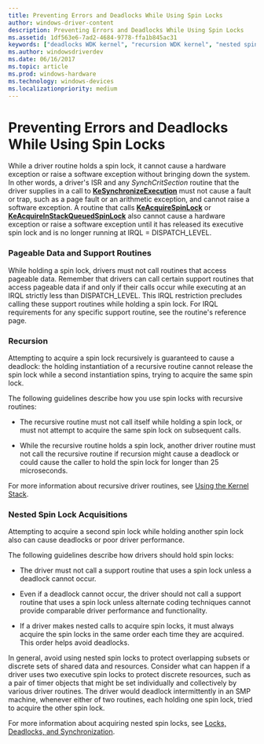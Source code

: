 ```yaml
---
title: Preventing Errors and Deadlocks While Using Spin Locks
author: windows-driver-content
description: Preventing Errors and Deadlocks While Using Spin Locks
ms.assetid: 1df563e6-7ad2-4684-9778-ffa1b845ac31
keywords: ["deadlocks WDK kernel", "recursion WDK kernel", "nested spin lock acquisitions WDK kernel", "pageable data locking WDK kernel", "spin locks WDK kernel"]
ms.author: windowsdriverdev
ms.date: 06/16/2017
ms.topic: article
ms.prod: windows-hardware
ms.technology: windows-devices
ms.localizationpriority: medium
---
```


# Preventing Errors and Deadlocks While Using Spin Locks





While a driver routine holds a spin lock, it cannot cause a hardware exception or raise a software exception without bringing down the system. In other words, a driver's ISR and any *SynchCritSection* routine that the driver supplies in a call to [**KeSynchronizeExecution**](https://msdn.microsoft.com/library/windows/hardware/ff553302) must not cause a fault or trap, such as a page fault or an arithmetic exception, and cannot raise a software exception. A routine that calls [**KeAcquireSpinLock**](https://msdn.microsoft.com/library/windows/hardware/ff551917) or [**KeAcquireInStackQueuedSpinLock**](https://msdn.microsoft.com/library/windows/hardware/ff551899) also cannot cause a hardware exception or raise a software exception until it has released its executive spin lock and is no longer running at IRQL = DISPATCH\_LEVEL.

### Pageable Data and Support Routines

While holding a spin lock, drivers must not call routines that access pageable data. Remember that drivers can call certain support routines that access pageable data if and only if their calls occur while executing at an IRQL strictly less than DISPATCH\_LEVEL. This IRQL restriction precludes calling these support routines while holding a spin lock. For IRQL requirements for any specific support routine, see the routine's reference page.

### Recursion

Attempting to acquire a spin lock recursively is guaranteed to cause a deadlock: the holding instantiation of a recursive routine cannot release the spin lock while a second instantiation spins, trying to acquire the same spin lock.

The following guidelines describe how you use spin locks with recursive routines:

-   The recursive routine must not call itself while holding a spin lock, or must not attempt to acquire the same spin lock on subsequent calls.

-   While the recursive routine holds a spin lock, another driver routine must not call the recursive routine if recursion might cause a deadlock or could cause the caller to hold the spin lock for longer than 25 microseconds.

For more information about recursive driver routines, see [Using the Kernel Stack](using-the-kernel-stack.md).

### Nested Spin Lock Acquisitions

Attempting to acquire a second spin lock while holding another spin lock also can cause deadlocks or poor driver performance.

The following guidelines describe how drivers should hold spin locks:

-   The driver must not call a support routine that uses a spin lock unless a deadlock cannot occur.

-   Even if a deadlock cannot occur, the driver should not call a support routine that uses a spin lock unless alternate coding techniques cannot provide comparable driver performance and functionality.

-   If a driver makes nested calls to acquire spin locks, it must always acquire the spin locks in the same order each time they are acquired. This order helps avoid deadlocks.

In general, avoid using nested spin locks to protect overlapping subsets or discrete sets of shared data and resources. Consider what can happen if a driver uses two executive spin locks to protect discrete resources, such as a pair of timer objects that might be set individually and collectively by various driver routines. The driver would deadlock intermittently in an SMP machine, whenever either of two routines, each holding one spin lock, tried to acquire the other spin lock.

For more information about acquiring nested spin locks, see [Locks, Deadlocks, and Synchronization](http://go.microsoft.com/fwlink/p/?linkid=57456 ).

 

 




